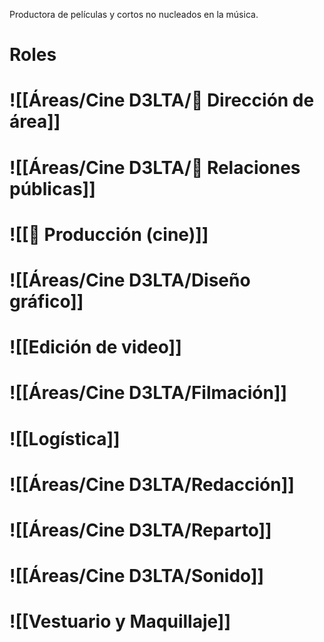 Productora de películas y cortos no nucleados en la música.

# Roles
# ![[Áreas/Cine D3LTA/🔶 Dirección de área]]
# ![[Áreas/Cine D3LTA/🔸 Relaciones públicas]]
# ![[🔹 Producción (cine)]]
# ![[Áreas/Cine D3LTA/Diseño gráfico]]
# ![[Edición de video]]
# ![[Áreas/Cine D3LTA/Filmación]]
# ![[Logística]]
# ![[Áreas/Cine D3LTA/Redacción]]
# ![[Áreas/Cine D3LTA/Reparto]]
# ![[Áreas/Cine D3LTA/Sonido]]
# ![[Vestuario y Maquillaje]]


